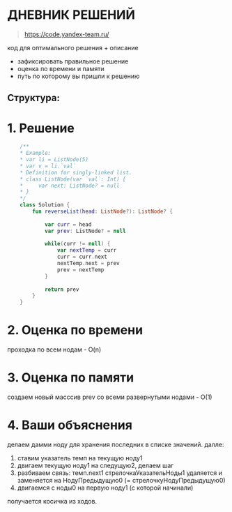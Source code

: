 # ДНЕВНИК РЕШЕНИЙ

> https://code.yandex-team.ru/ 

код для оптимального решения + описание 

- зафиксировать правильное решение
- оценка по времени и памяти
- путь по которому вы пришли к решению


## Структура:

# 1. Решение

```kotlin
    /**
    * Example:
    * var li = ListNode(5)
    * var v = li.`val`
    * Definition for singly-linked list.
    * class ListNode(var `val`: Int) {
    *     var next: ListNode? = null
    * }
    */
    class Solution {
        fun reverseList(head: ListNode?): ListNode? {
        
            var curr = head 
            var prev: ListNode? = null
           
            while(curr != null) {
                var nextTemp = curr
                curr = curr.next
                nextTemp.next = prev
                prev = nextTemp
            }
            
            return prev
        }
    }
```


# 2. Оценка по времени
проходка по всем нодам - O(n)

# 3. Оценка по памяти
создаем новый масссив prev со всеми развернутыми нодами - O(1)

# 4. Ваши объяснения

делаем дамми ноду для хранения последних в списке значений. далле:
1. ставим указатель темп на текущую ноду1
2. двигаем текущую ноду1 на следущую2, делаем шаг
3. разбиваем связь: темп.next1 стрелочкаУказательНоды1 удаляется и заменяется на НодуПредыдущую0 (= стрелочкуНодуПредыдущую0)
4. двигаемся с ноды0 на первую ноду1 (с которой начинали)

получается косичка из ходов.

